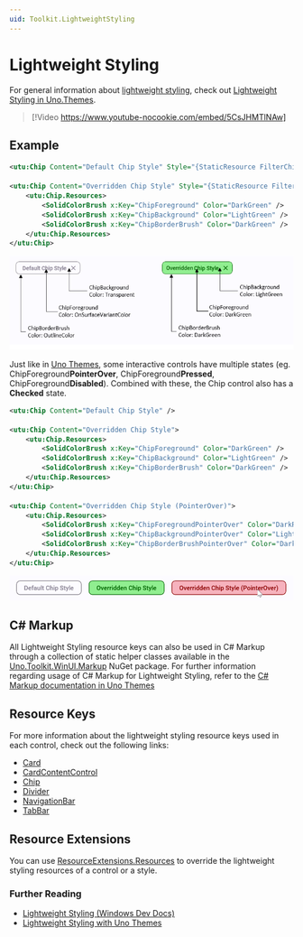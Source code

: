```yaml
---
uid: Toolkit.LightweightStyling
---
```

# Lightweight Styling

For general information about [lightweight styling](https://learn.microsoft.com/windows/apps/design/style/xaml-styles#lightweight-styling), check out [Lightweight Styling in Uno.Themes](xref:uno.themes.lightweightstyling).

> [!Video https://www.youtube-nocookie.com/embed/5CsJHMTlNAw]

## Example

```xml
<utu:Chip Content="Default Chip Style" Style="{StaticResource FilterChipStyle}" />

<utu:Chip Content="Overridden Chip Style" Style="{StaticResource FilterChipStyle}">
    <utu:Chip.Resources>
        <SolidColorBrush x:Key="ChipForeground" Color="DarkGreen" />
        <SolidColorBrush x:Key="ChipBackground" Color="LightGreen" />
        <SolidColorBrush x:Key="ChipBorderBrush" Color="DarkGreen" />
    </utu:Chip.Resources>
</utu:Chip>
```

![Material - Chip lightweight styling anatomy](assets/material-lightweight-styling-anatomy.png)

Just like in [Uno Themes](xref:uno.themes.lightweightstyling), some interactive controls have multiple states (eg. ChipForeground**PointerOver**, ChipForeground**Pressed**, ChipForeground**Disabled**). Combined with these, the Chip control also has a **Checked** state.

```xml
<utu:Chip Content="Default Chip Style" />

<utu:Chip Content="Overridden Chip Style">
    <utu:Chip.Resources>
        <SolidColorBrush x:Key="ChipForeground" Color="DarkGreen" />
        <SolidColorBrush x:Key="ChipBackground" Color="LightGreen" />
        <SolidColorBrush x:Key="ChipBorderBrush" Color="DarkGreen" />
    </utu:Chip.Resources>
</utu:Chip>

<utu:Chip Content="Overridden Chip Style (PointerOver)">
    <utu:Chip.Resources>
        <SolidColorBrush x:Key="ChipForegroundPointerOver" Color="DarkRed" />
        <SolidColorBrush x:Key="ChipBackgroundPointerOver" Color="LightPink" />
        <SolidColorBrush x:Key="ChipBorderBrushPointerOver" Color="DarkRed" />
    </utu:Chip.Resources>
</utu:Chip>
```

![Material - Chip lightweight styling](assets/material-chip-pointerover-lightweight-styling.png)

## C# Markup

All Lightweight Styling resource keys can also be used in C# Markup through a collection of static helper classes available in the [Uno.Toolkit.WinUI.Markup](https://www.nuget.org/packages/Uno.Toolkit.WinUI.Markup/) NuGet package. For further information regarding usage of C# Markup for Lightweight Styling, refer to the [C# Markup documentation in Uno Themes](xref:uno.themes.lightweightstyling#c-markup)

## Resource Keys

For more information about the lightweight styling resource keys used in each control, check out the following links:

- [Card](controls/CardAndCardContentControl.md#lightweight-styling)
- [CardContentControl](controls/CardAndCardContentControl.md#lightweight-styling-1)
- [Chip](controls/ChipAndChipGroup.md#lightweight-styling)
- [Divider](controls/Divider.md#lightweight-styling)
- [NavigationBar](controls/NavigationBar.md#lightweight-styling)
- [TabBar](controls/TabBarAndTabBarItem.md#lightweight-styling)

## Resource Extensions

You can use [ResourceExtensions.Resources](helpers/resource-extensions.md) to override the lightweight styling resources of a control or a style.

### Further Reading

- [Lightweight Styling (Windows Dev Docs)](https://learn.microsoft.com/windows/apps/design/style/xaml-styles#lightweight-styling)
- [Lightweight Styling with Uno Themes](xref:uno.themes.lightweightstyling)
